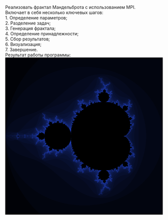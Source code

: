 Реализовать фрактал Мандельброта с использованием MPI.</br>
Включает в себя несколько ключевых шагов:</br>
    1. Определение параметров;</br>
    2. Разделение задач;</br>
    3. Генерация фрактала;</br>
    4. Определение принадлежности;</br>
    5. Сбор результатов;</br>
    6. Визуализация;</br>
    7. Завершение.</br>
Результат работы программы:</br>
![Res](https://raw.githubusercontent.com/dimandjdi/practice/main/03_04/mandelbrot.png)
